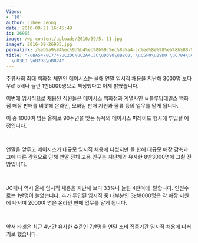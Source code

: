 ```yaml
---
Views:
- '10'
author: Jihee Jeong
date: 2016-09-21 16:45:49
id: 26905
image: /wp-content/uploads/2016/09/5.-11.jpg
imagef: 2016-09-26905.jpg
permalink: /%eb%a9%94%ec%9d%b4%ec%8b%9c%ec%8a%a4-jc%ed%8e%98%eb%8b%88-%ec%97%b0%eb%a7%90-%ec%9e%84%ec%8b%9c%ec%a7%81-%eb%8c%80%ed%8f%ad-%eb%8a%98%eb%a0%a4/
title: "\uBA54\uC774\uC2DC\uC2A4.JC\uD398\uB2C8, \uC5F0\uB9D0 \uC784\uC2DC\uC9C1 \uB300\
  \uD3ED \uB298\uB824"
---
```


주류사회 최대 백화점 체인인 메이시스는 올해 연말 임시직 채용을 지난해 3000명 보다 무려 5배나 늘린 1만5000명으로 책정했다고 어제 밝혔습니다.

이번에 임시직으로 채용된 직원들은 메이시스 백화점과 계열사인 ㅂ블루밍데일스 백화점 매장 판매를 비롯해 온라인, 모바일 판매 지원과 물류 등의 업무를 맡게 됩니다.

이 중 1000여 명은 올해로 90주년을 맞는 뉴욕의 메이시스 퍼레이드 행사에 투입될 예정입니다.

&nbsp;

연말을 앞두고 메이시스가 대규모 임시직 채용에 나섰지만 올 한해 대규모 매장 감축과 그에 따른 감원으로 인해 연말 전체 고용 인구는 지난해와 유사한 8만3000명에 그칠 전망입니다.

&nbsp;

JC페니 역시 올해 임시직 채용을 지난해 보다 33%나 늘린 4만며에  달합니다. 인원수로는 1만명이 늘었습니다. 추가 투입된 임시직 중 대부분인 3만8000명은 각 매장 지원에 나서며 2000여 명은 온라인 판매 업무를 맡게 됩니다.

&nbsp;

앞서 타겟은 최근 4년간 유사한 수준인 7만명을 연말 소비 집중기간 임시직 채용에 나서기로 했습니다.